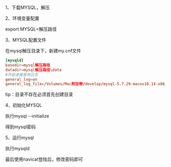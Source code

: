 1、下载MYSQL，解压



2、环境变量配置

export MYSQL=解压路径



3、MYSQL配置文件

在mysql解压目录下，新建my.cnf文件

~~~cnf
[mysqld]
basedir=mysql解压路径
datadir=mysql解压路径\data
#开启连接查询日志
general_log=on
general_log_file=/Volumes/Mac附加卷/develop/mysql-5.7.29-macos10.14-x86_64/log/run.log
~~~

tip：目录不存在必须首先创建目录



4、初始化MYSQL

执行mysql --initialize

得到mysql密码



5、运行mysql

执行mysqld



最后使用navicat登陆后，修改密码即可
